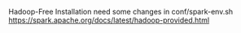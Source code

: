 Hadoop-Free Installation need some changes in conf/spark-env.sh
https://spark.apache.org/docs/latest/hadoop-provided.html
